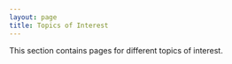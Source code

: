 ```yaml
---
layout: page
title: Topics of Interest
---
```


This section contains pages for different topics of interest.
